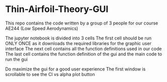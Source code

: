 # Thin-Airfoil-Theory-GUI
This repo contains the code written by a group of 3 people for our course AE244 (Low Speed Aerodynamics)

The jupyter notebook is divided into 3 cells
  The first cell should be run ONLY ONCE as it downloads the required libraries for the graphic user interface
  The next cell contains all the function definitions used in our code
  The last cell contains the function definition of the gui and the main code to run the gui

Do maximize the gui for a good user experience
The first window is scrollable to see the Cl vs alpha plot button
